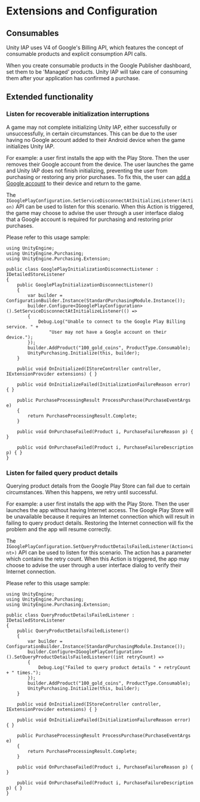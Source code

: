 # Extensions and Configuration

Consumables
-----------

Unity IAP uses V4 of Google's Billing API, which features the concept of consumable products and explicit consumption API calls.

When you create consumable products in the Google Publisher dashboard, set them to be 'Managed' products. Unity IAP will take care of consuming them after your application has confirmed a purchase.

Extended functionality
----------------------

### Listen for recoverable initialization interruptions

A game may not complete initializing Unity IAP, either successfully or unsuccessfully, in certain circumstances. This can be due to the user having no Google account added to their Android device when the game initializes Unity IAP. 

For example: a user first installs the app with the Play Store. Then the user removes their Google account from the device. The user launches the game and Unity IAP does not finish initializing, preventing the user from purchasing or restoring any prior purchases. To fix this, the user can [add a Google account](https://support.google.com/android/answer/7664951) to their device and return to the game.

The `IGooglePlayConfiguration.SetServiceDisconnectAtInitializeListener(Action)` API can be used to listen for this scenario. When this Action is triggered, the game may choose to advise the user through a user interface dialog that a Google account is required for purchasing and restoring prior purchases.

Please refer to this usage sample:

```
using UnityEngine;
using UnityEngine.Purchasing;
using UnityEngine.Purchasing.Extension;

public class GooglePlayInitializationDisconnectListener : IDetailedStoreListener
{
    public GooglePlayInitializationDisconnectListener()
    {
        var builder = ConfigurationBuilder.Instance(StandardPurchasingModule.Instance());
        builder.Configure<IGooglePlayConfiguration>().SetServiceDisconnectAtInitializeListener(() =>
        {
            Debug.Log("Unable to connect to the Google Play Billing service. " +
                "User may not have a Google account on their device.");
        });
        builder.AddProduct("100_gold_coins", ProductType.Consumable);
        UnityPurchasing.Initialize(this, builder);
    }

    public void OnInitialized(IStoreController controller, IExtensionProvider extensions) { }

    public void OnInitializeFailed(InitializationFailureReason error) { }

    public PurchaseProcessingResult ProcessPurchase(PurchaseEventArgs e)
    {
        return PurchaseProcessingResult.Complete;
    }

    public void OnPurchaseFailed(Product i, PurchaseFailureReason p) { }
    
    public void OnPurchaseFailed(Product i, PurchaseFailureDescription p) { }
}
```

### Listen for failed query product details

Querying product details from the Google Play Store can fail due to certain circumstances. When this happens, we retry until successful.

For example: a user first installs the app with the Play Store. Then the user launches the app without having Internet access. The Google Play Store will be unavailable because it requires an Internet connection which will result in failing to query product details. Restoring the Internet connection will fix the problem and the app will resume correctly.

The `IGooglePlayConfiguration.SetQueryProductDetailsFailedListener(Action<int>)` API can be used to listen for this scenario. The action has a parameter which contains the retry count. When this Action is triggered, the app may choose to advise the user through a user interface dialog to verify their Internet connection. 

Please refer to this usage sample:

```
using UnityEngine;
using UnityEngine.Purchasing;
using UnityEngine.Purchasing.Extension;

public class QueryProductDetailsFailedListener : IDetailedStoreListener
{
    public QueryProductDetailsFailedListener()
    {
        var builder = ConfigurationBuilder.Instance(StandardPurchasingModule.Instance());
        builder.Configure<IGooglePlayConfiguration>().SetQueryProductDetailsFailedListener((int retryCount) =>
        {
            Debug.Log("Failed to query product details " + retryCount + " times.");
        });
        builder.AddProduct("100_gold_coins", ProductType.Consumable);
        UnityPurchasing.Initialize(this, builder);
    }

    public void OnInitialized(IStoreController controller, IExtensionProvider extensions) { }

    public void OnInitializeFailed(InitializationFailureReason error) { }

    public PurchaseProcessingResult ProcessPurchase(PurchaseEventArgs e)
    {
        return PurchaseProcessingResult.Complete;
    }

    public void OnPurchaseFailed(Product i, PurchaseFailureReason p) { }
    
    public void OnPurchaseFailed(Product i, PurchaseFailureDescription p) { }
}
```
